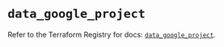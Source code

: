 # `data_google_project`

Refer to the Terraform Registry for docs: [`data_google_project`](https://registry.terraform.io/providers/hashicorp/google-beta/5.35.0/docs/data-sources/google_project).
